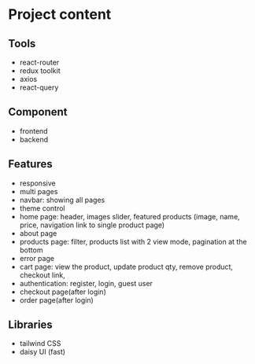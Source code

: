 # Project content

## Tools

- react-router
- redux toolkit
- axios
- react-query

## Component

- frontend
- backend

## Features

- responsive
- multi pages
- navbar: showing all pages
- theme control
- home page: header, images slider, featured products (image, name, price, navigation link to single product page)
- about page
- products page: filter, products list with 2 view mode, pagination at the bottom
- error page
- cart page: view the product, update product qty, remove product, checkout link,
- authentication: register, login, guest user
- checkout page(after login)
- order page(after login)

## Libraries

- tailwind CSS
- daisy UI (fast)
